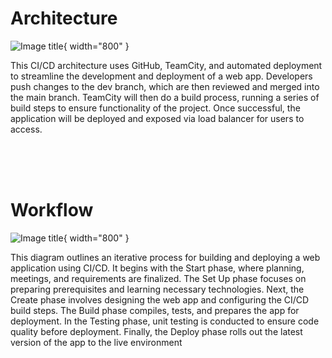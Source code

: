 # Architecture

![Image title](https://i.ibb.co/yQd7Dqg/462555434-1075664396787044-1174113531972213167-n.png){ width="800" }

This CI/CD architecture uses GitHub, TeamCity, and automated deployment to streamline the development and deployment of a web app. Developers push changes to the dev branch, which are then reviewed and merged into the main branch. TeamCity will then do a build process, running a series of build steps to ensure functionality of the project. Once successful, the application will be deployed and exposed via load balancer for users to access.

<br>
<br>
<br>


# Workflow

![Image title](https://i.ibb.co/NFKnnhv/462540541-1428153228572415-2494510043189324750-n.png){ width="800" }

This diagram outlines an iterative process for building and deploying a web application using CI/CD. It begins with the Start phase, where planning, meetings, and requirements are finalized. The Set Up phase focuses on preparing prerequisites and learning necessary technologies. Next, the Create phase involves designing the web app and configuring the CI/CD build steps. The Build phase compiles, tests, and prepares the app for deployment. In the Testing phase, unit testing is conducted to ensure code quality before deployment. Finally, the Deploy phase rolls out the latest version of the app to the live environment